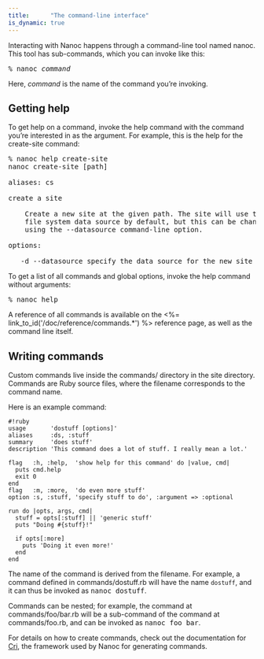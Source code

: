 ```yaml
---
title:      "The command-line interface"
is_dynamic: true
---
```


Interacting with Nanoc happens through a command-line tool named <span class="command">nanoc</span>. This tool has sub-commands, which you can invoke like this:

<pre><span class="prompt">%</span> <kbd>nanoc</kbd> <var>command</var></pre>

Here, <var>command</var> is the name of the command you’re invoking.

Getting help
------------

To get help on a command, invoke the <span class="command">help</span> command with the command you’re interested in as the argument. For example, this is the help for the <span class="command">create-site</span> command:

<pre><span class="prompt">%</span> <kbd>nanoc help create-site</kbd>
nanoc create-site [path]

aliases: cs

create a site

    Create a new site at the given path. The site will use the compact
    file system data source by default, but this can be changed by
    using the --datasource command-line option.

options:

   -d --datasource specify the data source for the new site</pre>

To get a list of all commands and global options, invoke the <span class="command">help</span> command without arguments:

<pre><span class="prompt">%</span> <kbd>nanoc help</kbd></pre>

A reference of all commands is available on the <%= link_to_id('/doc/reference/commands.*') %> reference page, as well as the command line itself.

Writing commands
----------------

Custom commands live inside the <span class="filename">commands/</span> directory in the site directory. Commands are Ruby source files, where the filename corresponds to the command name.

Here is an example command:

	#!ruby
	usage       'dostuff [options]'
	aliases     :ds, :stuff
	summary     'does stuff'
	description 'This command does a lot of stuff. I really mean a lot.'

	flag   :h, :help,  'show help for this command' do |value, cmd|
	  puts cmd.help
	  exit 0
	end
	flag   :m, :more,  'do even more stuff'
	option :s, :stuff, 'specify stuff to do', :argument => :optional

	run do |opts, args, cmd|
	  stuff = opts[:stuff] || 'generic stuff'
	  puts "Doing #{stuff}!"

	  if opts[:more]
	    puts 'Doing it even more!'
	  end
	end

The name of the command is derived from the filename. For example, a command defined in <span class="filename">commands/dostuff.rb</span> will have the name `dostuff`, and it can thus be invoked as <kbd>nanoc dostuff</kbd>.

Commands can be nested; for example, the command at <span class="filename">commands/foo/bar.rb</span> will be a sub-command of the command at <span class="filename">commands/foo.rb</span>, and can be invoked as <kbd>nanoc foo bar</kbd>.

For details on how to create commands, check out the documentation for [Cri](http://rubydoc.info/gems/cri), the framework used by Nanoc for generating commands.
